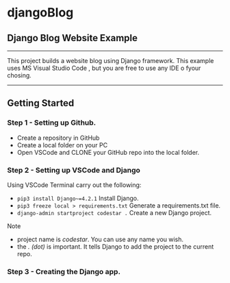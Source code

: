 # djangoBlog

## Django Blog Website Example

<hr>

This project builds a website blog using Django framework.
This example uses MS Visual Studio Code , but you are free to use any IDE o fyour chosing.

<hr>

## Getting Started

### Step 1 - Setting up Github.

- Create a repository in GitHub
- Create a local folder on your PC
- Open VSCode and CLONE your GitHub repo into the local folder.

### Step 2 - Setting up VSCode and Django

Using VSCode Terminal carry out the following:

- `pip3 install Django~=4.2.1` Install Django.
- `pip3 freeze local > requirements.txt` Generate a requirements.txt file.
- `django-admin startproject codestar .` Create a new Django project.

> [!NOTE]
>
> - project name is _codestar_. You can use any name you wish.
> - the _. (dot)_ is important. It tells Django to add the project to the current repo.

### Step 3 - Creating the Django app.
